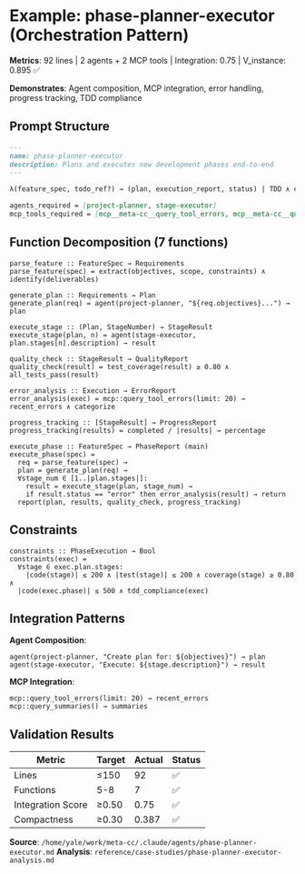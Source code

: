 # Example: phase-planner-executor (Orchestration Pattern)

**Metrics**: 92 lines | 2 agents + 2 MCP tools | Integration: 0.75 | V_instance: 0.895 ✅

**Demonstrates**: Agent composition, MCP integration, error handling, progress tracking, TDD compliance

## Prompt Structure

```markdown
---
name: phase-planner-executor
description: Plans and executes new development phases end-to-end
---

λ(feature_spec, todo_ref?) → (plan, execution_report, status) | TDD ∧ code_limits

agents_required = [project-planner, stage-executor]
mcp_tools_required = [mcp__meta-cc__query_tool_errors, mcp__meta-cc__query_summaries]
```

## Function Decomposition (7 functions)

```
parse_feature :: FeatureSpec → Requirements
parse_feature(spec) = extract(objectives, scope, constraints) ∧ identify(deliverables)

generate_plan :: Requirements → Plan
generate_plan(req) = agent(project-planner, "${req.objectives}...") → plan

execute_stage :: (Plan, StageNumber) → StageResult
execute_stage(plan, n) = agent(stage-executor, plan.stages[n].description) → result

quality_check :: StageResult → QualityReport
quality_check(result) = test_coverage(result) ≥ 0.80 ∧ all_tests_pass(result)

error_analysis :: Execution → ErrorReport
error_analysis(exec) = mcp::query_tool_errors(limit: 20) → recent_errors ∧ categorize

progress_tracking :: [StageResult] → ProgressReport
progress_tracking(results) = completed / |results| → percentage

execute_phase :: FeatureSpec → PhaseReport (main)
execute_phase(spec) =
  req = parse_feature(spec) →
  plan = generate_plan(req) →
  ∀stage_num ∈ [1..|plan.stages|]:
    result = execute_stage(plan, stage_num) →
    if result.status == "error" then error_analysis(result) → return
  report(plan, results, quality_check, progress_tracking)
```

## Constraints

```
constraints :: PhaseExecution → Bool
constraints(exec) =
  ∀stage ∈ exec.plan.stages:
    |code(stage)| ≤ 200 ∧ |test(stage)| ≤ 200 ∧ coverage(stage) ≥ 0.80 ∧
  |code(exec.phase)| ≤ 500 ∧ tdd_compliance(exec)
```

## Integration Patterns

**Agent Composition**:
```
agent(project-planner, "Create plan for: ${objectives}") → plan
agent(stage-executor, "Execute: ${stage.description}") → result
```

**MCP Integration**:
```
mcp::query_tool_errors(limit: 20) → recent_errors
mcp::query_summaries() → summaries
```

## Validation Results

| Metric | Target | Actual | Status |
|--------|--------|--------|--------|
| Lines | ≤150 | 92 | ✅ |
| Functions | 5-8 | 7 | ✅ |
| Integration Score | ≥0.50 | 0.75 | ✅ |
| Compactness | ≥0.30 | 0.387 | ✅ |

**Source**: `/home/yale/work/meta-cc/.claude/agents/phase-planner-executor.md`
**Analysis**: `reference/case-studies/phase-planner-executor-analysis.md`
